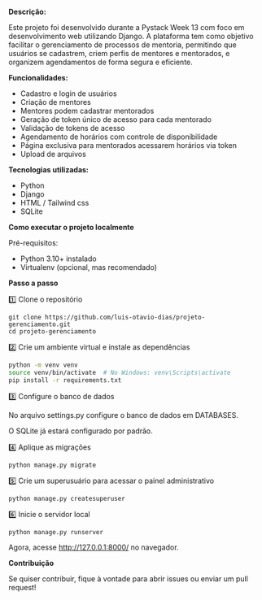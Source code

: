 **Descrição:**

Este projeto foi desenvolvido durante a Pystack Week 13 com foco em desenvolvimento web utilizando Django. A plataforma tem como objetivo facilitar o gerenciamento de processos de mentoria, permitindo que usuários se cadastrem, criem perfis de mentores e mentorados, e organizem agendamentos de forma segura e eficiente.

**Funcionalidades:**

- Cadastro e login de usuários
- Criação de mentores
- Mentores podem cadastrar mentorados
- Geração de token único de acesso para cada mentorado
- Validação de tokens de acesso
- Agendamento de horários com controle de disponibilidade
- Página exclusiva para mentorados acessarem horários via token
- Upload de arquivos

**Tecnologias utilizadas:**

- Python
- Django
- HTML / Tailwind css
- SQLite

**Como executar o projeto localmente**

Pré-requisitos:
- Python 3.10+ instalado
- Virtualenv (opcional, mas recomendado)

**Passo a passo**

1️⃣ Clone o repositório

```
git clone https://github.com/luis-otavio-dias/projeto-gerenciamento.git
cd projeto-gerenciamento
```

2️⃣ Crie um ambiente virtual e instale as dependências

```bash
python -m venv venv
source venv/bin/activate  # No Windows: venv\Scripts\activate
pip install -r requirements.txt
```

3️⃣ Configure o banco de dados

No arquivo settings.py configure o banco de dados em DATABASES.

O SQLite já estará configurado por padrão.

4️⃣ Aplique as migrações

```
python manage.py migrate
```

5️⃣ Crie um superusuário para acessar o painel administrativo

```
python manage.py createsuperuser
```

6️⃣ Inicie o servidor local

```
python manage.py runserver
```
Agora, acesse http://127.0.0.1:8000/ no navegador.

**Contribuição**

Se quiser contribuir, fique à vontade para abrir issues ou enviar um pull request!

